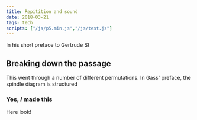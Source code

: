```yaml
---
title: Repitition and sound
date: 2018-03-21
tags: tech
scripts: ["/js/p5.min.js","/js/test.js"]
---
```


In his short preface to Gertrude St

## Breaking down the passage ##

This went through a number of different permutations.  In Gass' preface, the spindle diagram is structured 

### Yes, _I_ made this
Here look!

<div height="500" id="sketch-holder"></div>
